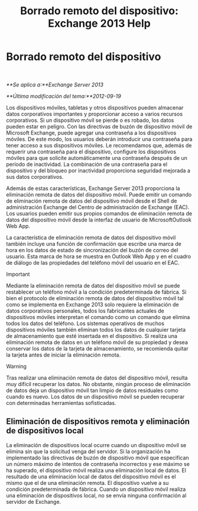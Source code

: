 ﻿---
title: 'Borrado remoto del dispositivo: Exchange 2013 Help'
TOCTitle: Borrado remoto del dispositivo
ms:assetid: cd615210-cd8a-48de-b3e3-8f9ec39ca380
ms:mtpsurl: https://technet.microsoft.com/es-es/library/Bb124591(v=EXCHG.150)
ms:contentKeyID: 49895921
ms.date: 04/23/2018
mtps_version: v=EXCHG.150
ms.translationtype: HT
---

# Borrado remoto del dispositivo

 

_**Se aplica a:**Exchange Server 2013_

_**Última modificación del tema:**2012-09-19_

Los dispositivos móviles, tabletas y otros dispositivos pueden almacenar datos corporativos importantes y proporcionar acceso a varios recursos corporativos. Si un dispositivo móvil se pierde o es robado, los datos pueden estar en peligro. Con las directivas de buzón de dispositivo móvil de Microsoft Exchange, puede agregar una contraseña a los dispositivos móviles. De este modo, los usuarios deberán introducir una contraseña para tener acceso a sus dispositivos móviles. Le recomendamos que, además de requerir una contraseña para el dispositivo, configure los dispositivos móviles para que solicite automáticamente una contraseña después de un período de inactividad. La combinación de una contraseña para el dispositivo y del bloqueo por inactividad proporciona seguridad mejorada a sus datos corporativos.

Además de estas características, Exchange Server 2013 proporciona la eliminación remota de datos del dispositivo móvil. Puede emitir un comando de eliminación remota de datos del dispositivo móvil desde el Shell de administración Exchange del Centro de administración de Exchange (EAC). Los usuarios pueden emitir sus propios comandos de eliminación remota de datos del dispositivo móvil desde la interfaz de usuario de MicrosoftOutlook Web App.

La característica de eliminación remota de datos del dispositivo móvil también incluye una función de confirmación que escribe una marca de hora en los datos de estado de sincronización del buzón de correo del usuario. Esta marca de hora se muestra en Outlook Web App y en el cuadro de diálogo de las propiedades del teléfono móvil del usuario en el EAC.


> [!IMPORTANT]
> Mediante la eliminación remota de datos del dispositivo móvil se puede restablecer un teléfono móvil a la condición predeterminada de fábrica. Si bien el protocolo de eliminación remota de datos del dispositivo móvil tal como se implementa en Exchange&nbsp;2013 solo requiere la eliminación de datos corporativos personales, todos los fabricantes actuales de dispositivos móviles interpretan el comando como un comando que elimina todos los datos del teléfono. Los sistemas operativos de muchos dispositivos móviles también eliminan todos los datos de cualquier tarjeta de almacenamiento que esté insertada en el dispositivo. Si realiza una eliminación remota de datos en un teléfono móvil de su propiedad y desea conservar los datos de la tarjeta de almacenamiento, se recomienda quitar la tarjeta antes de iniciar la eliminación remota.




> [!WARNING]
> Tras realizar una eliminación remota de datos del dispositivo móvil, resulta muy difícil recuperar los datos. No obstante, ningún proceso de eliminación de datos deja un dispositivo móvil tan limpio de datos residuales como cuando es nuevo. Los datos de un dispositivo móvil se pueden recuperar con determinadas herramientas sofisticadas.



## Eliminación de dispositivos remota y eliminación de dispositivos local

La eliminación de dispositivos local ocurre cuando un dispositivo móvil se elimina sin que la solicitud venga del servidor. Si la organización ha implementado las directivas de buzón de dispositivo móvil que especifican un número máximo de intentos de contraseña incorrectos y ese máximo se ha superado, el dispositivo móvil realiza una eliminación local de datos. El resultado de una eliminación local de datos del dispositivo móvil es el mismo que el de una eliminación remota. El dispositivo vuelve a su condición predeterminada de fábrica. Cuando un dispositivo móvil realiza una eliminación de dispositivos local, no se envía ninguna confirmación al servidor de Exchange.

